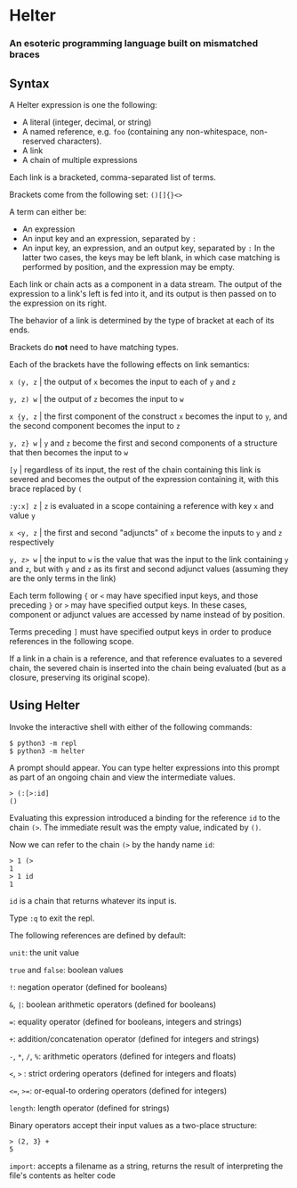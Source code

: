

# Helter
### An esoteric programming language built on mismatched braces

## Syntax

A Helter expression is one the following:
- A literal (integer, decimal, or string)
- A named reference, e.g. `foo` (containing any non-whitespace, non-reserved characters).
- A link
- A chain of multiple expressions

Each link is a bracketed, comma-separated list of terms.

Brackets come from the following set: `()[]{}<>`

A term can either be:
 - An expression
 - An input key and an expression, separated by `:`
 - An input key, an expression, and an output key, separated by `:`
In the latter two cases, the keys may be left blank, in which case matching is performed by position,
and the expression may be empty.

Each link or chain acts as a component in a data stream. The output of the expression to a link's left is fed into it, and its output is then passed on to the expression on its right.

The behavior of a link is determined by the type of bracket at each of its ends.

Brackets do **not** need to have matching types.

Each of the brackets have the following effects on link semantics:

`x (y, z` | the output of `x` becomes the input to each of `y` and `z`

`y, z) w` | the output of `z` becomes the input to `w`

`x {y, z` | the first component of the construct `x` becomes the input to `y`, and the second component becomes the input to `z`

`y, z} w` | `y` and `z` become the first and second components of a structure that then becomes the input to `w`

`[y` | regardless of its input, the rest of the chain containing this link is severed and becomes the output of the expression containing it, with this brace replaced by `(`

`:y:x] z` | `z` is evaluated in a scope containing a reference with key `x` and value `y`

`x <y, z` | the first and second "adjuncts" of `x` become the inputs to `y` and `z` respectively

`y, z> w` | the input to `w` is the value that was the input to the link containing `y` and `z`, but with `y` and `z` as its first and second adjunct values (assuming they are the only terms in the link)

Each term following `{` or `<` may have specified input keys, and those preceding `}` or `>` may have specified output keys. In these cases, component or adjunct values are accessed by name instead of by position.

Terms preceding `]` must have specified output keys in order to produce references in the following scope.

If a link in a chain is a reference, and that reference evaluates to a severed chain, the severed chain is inserted into the chain being evaluated (but as a closure, preserving its original scope).

## Using Helter

Invoke the interactive shell with either of the following commands:

```
$ python3 -m repl
$ python3 -m helter
```

A prompt should appear. You can type helter expressions into this prompt as part of an ongoing chain and view the intermediate values.

```
> (:[>:id]
()
```
Evaluating this expression introduced a binding for the reference `id` to the chain `(>`.
The immediate result was the empty value, indicated by `()`.

Now we can refer to the chain `(>` by the handy name `id`:
```
> 1 (>
1
> 1 id
1
```
`id` is a chain that returns whatever its input is.

Type `:q` to exit the repl.

The following references are defined by default:

`unit`: the unit value

`true` and `false`: boolean values

`!`: negation operator (defined for booleans)

`&`, `|`: boolean arithmetic operators (defined for booleans)

`=`: equality operator (defined for booleans, integers and strings)

`+`: addition/concatenation operator (defined for integers and strings)

`-`, `*`, `/`, `%`: arithmetic operators (defined for integers and floats)

`<`, `>` : strict ordering operators (defined for integers and floats)

`<=`, `>=`: or-equal-to ordering operators (defined for integers)

`length`: length operator (defined for strings)

Binary operators accept their input values as a two-place structure:
```
> (2, 3} +
5
```

`import`: accepts a filename as a string, returns the result of interpreting the file's contents as helter code
